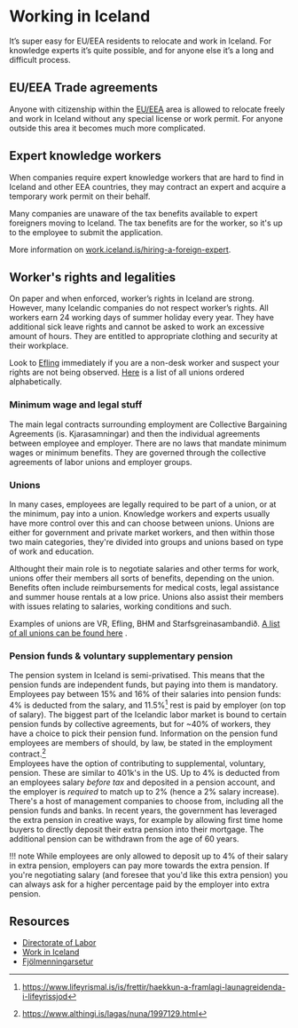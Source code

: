 # Working in Iceland

It’s super easy for EU/EEA residents to relocate and work in Iceland. For
knowledge experts it’s quite possible, and for anyone else it’s a long and
difficult process.

## EU/EEA Trade agreements

Anyone with citizenship within the
[EU/EEA](https://en.wikipedia.org/wiki/European_Economic_Area) area is allowed
to relocate freely and work in Iceland without any special license or work
permit. For anyone outside this area it becomes much more complicated.

## Expert knowledge workers

When companies require expert knowledge workers that are hard to find in Iceland and other EEA countries, they may contract an expert and acquire a temporary work permit on their behalf.

Many companies are unaware of the tax benefits available to expert foreigners moving to Iceland. The tax benefits are for the worker, so it's up to the employee to submit the application.

More information on [work.iceland.is/hiring-a-foreign-expert](https://work.iceland.is/hiring/hiring-a-foreign-expert).

## Worker's rights and legalities

On paper and when enforced, worker’s rights in Iceland are strong. However,
many Icelandic companies do not respect worker’s rights. All workers earn 24
working days of summer holiday every year. They have additional sick leave
rights and cannot be asked to work an excessive amount of hours. They are
entitled to appropriate clothing and security at their workplace.

Look to [Efling](https://efling.is/?lang=en) immediately if you are a non-desk worker and suspect your rights are not being observed. [Here](https://www.samband.is/verkefnin/kjara--og-starfsmannamal/kjarasamningar-og-launatoflur/stettarfelog-i-stafrofsrod/) is a list of all unions ordered alphabetically.

### Minimum wage and legal stuff
The main legal contracts surrounding employment are Collective Bargaining Agreements (is. Kjarasamningar) and then the individual agreements between employee and employer. There are no laws that mandate minimum wages or minimum benefits. They are governed through the collective agreements of labor unions and employer groups.

### Unions
In many cases, employees are legally required to be part of a union, or at the minimum, pay into a union. Knowledge workers and experts usually have more control over this and can choose between unions. Unions are either for government and private market workers, and then within those two main categories, they're divided into groups and unions based on type of work and education.

Althought their main role is to negotiate salaries and other terms for work, unions offer their members all sorts of benefits, depending on the union. Benefits often include reimbursements for medical costs, legal assistance and summer house rentals at a low price. Unions also assist their members with issues relating to salaries, working conditions and such.

Examples of unions are VR, Efling, BHM and Starfsgreinasambandið. [A list of all unions can be found here](https://www.samband.is/verkefnin/kjara--og-starfsmannamal/kjarasamningar-og-launatoflur/stettarfelog-i-stafrofsrod/) .


### Pension funds & voluntary supplementary pension
The pension system in Iceland is semi-privatised. This means that the pension funds are independent funds, but paying into them is mandatory. Employees pay between 15% and 16% of their salaries into pension funds: 4% is deducted from the salary, and 11.5%[^1]  rest is paid by employer (on top of salary). The biggest part of the Icelandic labor market is bound to certain pension funds by collective agreements, but for ~40% of workers, they have a choice to pick their pension fund. Information on the pension fund employees are members of should, by law, be stated in the employment contract.[^2]  
Employees have the option of contributing to supplemental, voluntary,  pension. These are similar to 401k's in the US. Up to 4% is deducted from an employees salary *before tax* and deposited in a pension account, and the employer is *required* to match up to 2% (hence a 2% salary increase). There's a host of management companies to choose from, including all the pension funds and banks. In recent years, the government has leveraged the extra pension in creative ways, for example by allowing first time home buyers to directly deposit their extra pension into their mortgage. The additional pension can be withdrawn from the age of 60 years. 


!!! note
	While employees are only allowed to deposit up to 4% of their salary in extra pension, employers can pay more towards the extra pension. If you're negotiating salary (and foresee that you'd like this extra pension) you can always ask for a higher percentage paid by the employer into extra pension.

## Resources

- [Directorate of Labor](https://www.vinnumalastofnun.is/en)
- [Work in Iceland](https://work.iceland.is/)
- [Fjölmenningarsetur](https://www.mcc.is)


[^1]: https://www.lifeyrismal.is/is/frettir/haekkun-a-framlagi-launagreidenda-i-lifeyrissjod
[^2]: https://www.althingi.is/lagas/nuna/1997129.html
